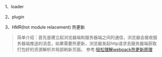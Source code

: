 1、loader

2、plugin

3、HMR(hot module relacement) 热更新

>简单介绍：首先是建立起浏览器端和服务器端之间的通信，浏览器会接收服务器端推送的消息，如果需要热更新，浏览器发起http请求去服务器端获取打包好的资源解析并局部刷新页面。
>参考:[轻松理解webpack热更新原理](https://juejin.cn/post/6844904008432222215)
